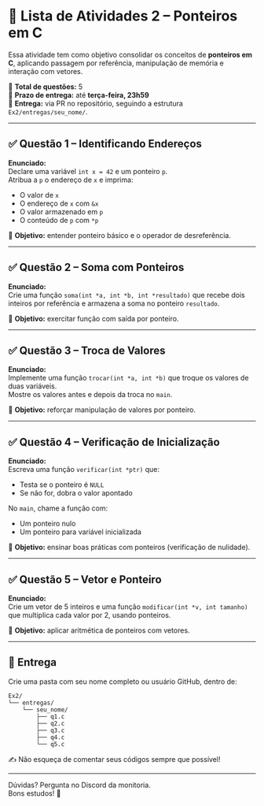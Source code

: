 # 📘 Lista de Atividades 2 – Ponteiros em C

Essa atividade tem como objetivo consolidar os conceitos de **ponteiros em C**, aplicando passagem por referência, manipulação de memória e interação com vetores.

📌 **Total de questões:** 5  
📆 **Prazo de entrega:** até **terça-feira, 23h59**  
📂 **Entrega:** via PR no repositório, seguindo a estrutura `Ex2/entregas/seu_nome/`.

---

## ✅ Questão 1 – Identificando Endereços

**Enunciado:**  
Declare uma variável `int x = 42` e um ponteiro `p`.  
Atribua a `p` o endereço de `x` e imprima:
- O valor de `x`
- O endereço de `x` com `&x`
- O valor armazenado em `p`
- O conteúdo de `p` com `*p`

🎯 **Objetivo:** entender ponteiro básico e o operador de desreferência.

---

## ✅ Questão 2 – Soma com Ponteiros

**Enunciado:**  
Crie uma função `soma(int *a, int *b, int *resultado)` que recebe dois inteiros por referência e armazena a soma no ponteiro `resultado`.

🎯 **Objetivo:** exercitar função com saída por ponteiro.

---

## ✅ Questão 3 – Troca de Valores

**Enunciado:**  
Implemente uma função `trocar(int *a, int *b)` que troque os valores de duas variáveis.  
Mostre os valores antes e depois da troca no `main`.

🎯 **Objetivo:** reforçar manipulação de valores por ponteiro.

---

## ✅ Questão 4 – Verificação de Inicialização

**Enunciado:**  
Escreva uma função `verificar(int *ptr)` que:
- Testa se o ponteiro é `NULL`
- Se não for, dobra o valor apontado

No `main`, chame a função com:
- Um ponteiro nulo
- Um ponteiro para variável inicializada

🎯 **Objetivo:** ensinar boas práticas com ponteiros (verificação de nulidade).

---

## ✅ Questão 5 – Vetor e Ponteiro

**Enunciado:**  
    Crie um vetor de 5 inteiros e uma função `modificar(int *v, int tamanho)` que multiplica cada valor por 2, usando ponteiros.

🎯 **Objetivo:** aplicar aritmética de ponteiros com vetores.

---

## 📂 Entrega

Crie uma pasta com seu nome completo ou usuário GitHub, dentro de:

```
Ex2/
└── entregas/
    └── seu_nome/
        ├── q1.c
        ├── q2.c
        ├── q3.c
        ├── q4.c
        └── q5.c
```

✍️ Não esqueça de comentar seus códigos sempre que possível!

---

Dúvidas? Pergunta no Discord da monitoria.  
Bons estudos! 👊
